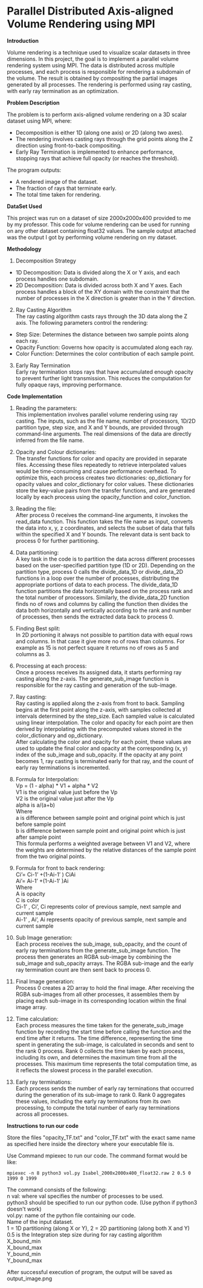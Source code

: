 # Parallel Distributed Axis-aligned Volume Rendering using MPI    
  
  
  

**Introduction**

Volume rendering is a technique used to visualize scalar datasets in three dimensions. In this project, the goal is to implement a parallel volume rendering system using MPI. The data is distributed across multiple processes, and each process is responsible for rendering a subdomain of the volume. The result is obtained by compositing the partial images generated by all processes. The rendering is performed using ray casting, with early ray termination as an optimization.

  
    
    

**Problem Description**

The problem is to perform axis-aligned volume rendering on a 3D scalar dataset using MPI, where:
-	Decomposition is either 1D (along one axis) or 2D (along two axes).
-	The rendering involves casting rays through the grid points along the Z direction using front-to-back compositing.
-	Early Ray Termination is implemented to enhance performance, stopping rays that achieve full opacity (or reaches the threshold).    

The program outputs:  
-	A rendered image of the dataset.
-	The fraction of rays that terminate early.
-	The total time taken for rendering.    
  

**DataSet Used**

This project was run on a dataset of size 2000x2000x400 provided to me by my professor. This code for volume rendering can be used for running on any other dataset containing float32 values. The sample output attached was the output I got by performing volume rendering on my dataset.
  
  

**Methodology**  

1. Decomposition Strategy  
-	1D Decomposition: Data is divided along the X or Y axis, and each process handles one subdomain.
-	2D Decomposition: Data is divided across both X and Y axes. Each process handles a block of the XY domain with the constraint that the number of processes in the X direction is greater than in the Y direction.

2. Ray Casting Algorithm  
The ray casting algorithm casts rays through the 3D data along the Z axis. The following parameters control the rendering:  
-	Step Size: Determines the distance between two sample points along each ray.
-	Opacity Function: Governs how opacity is accumulated along each ray.
-	Color Function: Determines the color contribution of each sample point.

3. Early Ray Termination  
Early ray termination stops rays that have accumulated enough opacity to prevent further light transmission. This reduces the computation for fully opaque rays, improving performance.  
  



**Code Implementation**  


1. Reading the parameters:  
This implementation involves parallel volume rendering using ray casting. The inputs, such as the file name, number of processors, 1D/2D partition type, step size, and X and Y bounds, are provided through command-line arguments. The real dimensions of the data are directly inferred from the file name.

2. Opacity and Colour dictionaries:  
The transfer functions for color and opacity are provided in separate files. Accessing these files repeatedly to retrieve interpolated values would be time-consuming and cause performance overhead. To optimize this, each process creates two dictionaries: op_dictionary for opacity values and color_dictionary for color values. These dictionaries store the key-value pairs from the transfer functions, and are generated locally by each process using the opacity_function and color_function.

3. Reading the file:  
After process 0 receives the command-line arguments, it invokes the read_data function. This function takes the file name as input, converts the data into x, y, z coordinates, and selects the subset of data that falls within the specified X and Y bounds. The relevant data is sent back to process 0 for further partitioning.

4. Data partitioning:  
A key task in the code is to partition the data across different processes based on the user-specified partition type (1D or 2D). Depending on the partition type, process 0 calls the divide_data_1D or divide_data_2D functions in a loop over the number of processes, distributing the appropriate portions of data to each process.
The divide_data_1D function partitions the data horizontally based on the process rank and the total number of processors. Similarly, the divide_data_2D function finds no of rows and columns by calling the function then divides the data both horizontally and vertically according to the rank and number of processes, then sends the extracted data back to process 0.

5. Finding Best split:  
In 2D portioning it always not possible to partition data with equal rows and columns. In that case it give more no of rows than columns. For example as 15 is not perfect square it returns no of rows as 5 and columns as 3.


6. Processing at each process:  
Once a process receives its assigned data, it starts performing ray casting along the z-axis. The generate_sub_image function is responsible for the ray casting and generation of the sub-image.



7. Ray casting:   
Ray casting is applied along the z-axis from front to back. Sampling begins at the first point along the z-axis, with samples collected at intervals determined by the step_size. Each sampled value is calculated using linear interpolation. The color and opacity for each point are then derived by interpolating with the precomputed values stored in the color_dictionary and op_dictionary.  
After calculating the color and opacity for each point, these values are used to update the final color and opacity at the corresponding (x, y) index of the sub_image and sub_opacity. If the opacity at any point becomes 1, ray casting is terminated early for that ray, and the count of early ray terminations is incremented.

8. Formula for Interpolation:  
Vp = (1 - alpha) * V1 + alpha * V2  
V1 is the original value just before the Vp  
V2 is the original value just after the Vp  
alpha is a/(a+b)   
Where  
a is difference between sample point and original point which is just before sample point   
b is difference between sample point and original point which is just after sample point  
This formula performs a weighted average between V1 and V2, where the weights are determined by the relative distances of the sample point from the two original points.  

9. Formula for front to back rendering:  
Ci’= Ci-1’ +(1-Ai-1’ ) CiAi  
Ai’= Ai-1’ +(1-Ai-1’ )Ai  
Where  
 A is opacity   
 C is color  
Ci-1’ , Ci’, Ci represents color of previous sample, next sample and current sample  
 Ai-1’ , Ai’, Ai represents opacity of previous sample, next sample and current sample  

10. Sub Image generation:  
Each process receives the sub_image, sub_opacity, and the count of early ray terminations from the generate_sub_image function. The process then generates an RGBA sub-image by combining the sub_image and sub_opacity arrays. The RGBA sub-image and the early ray termination count are then sent back to process 0.  

11. Final Image generation:  
Process 0 creates a 2D array to hold the final image. After receiving the RGBA sub-images from all other processes, it assembles them by placing each sub-image in its corresponding location within the final image array.   

12. Time calculation:  
Each process measures the time taken for the generate_sub_image function by recording the start time before calling the function and the end time after it returns. The time difference, representing the time spent in generating the sub-image, is calculated in seconds and sent to the rank 0 process. Rank 0 collects the time taken by each process, including its own, and determines the maximum time from all the processes. This maximum time represents the total computation time, as it reflects the slowest process in the parallel execution.  

13. Early ray terminations:  
 Each process sends the number of early ray terminations that occurred during the generation of its sub-image to rank 0. Rank 0 aggregates these values, including the early ray terminations from its own processing, to compute the total number of early ray terminations across all processes.  
  

  
    
**Instructions to run our code**  

Store the files "opacity_TF.txt" and "color_TF.txt" with the exact same name as specified here inside the directory where your executable file is.  

Use Command mpiexec to run our code. The command format would be like:  

`mpiexec -n 8 python3 vol.py Isabel_2000x2000x400_float32.raw 2 0.5 0 1999 0 1999`  

The command consists of the following:   
n val: where val specifies the number of processes to be used.  
python3 should be specified to run our python code. (Use python if python3 doesn't work)  
vol.py: name of the python file containing our code.  
Name of the input dataset.  
1 = 1D partitioning (along X or Y), 2 = 2D partitioning (along both X and Y)  
0.5 is the Integration step size during for ray casting algorithm   
X_bound_min  
X_bound_max  
Y_bound_min  
Y_bound_max   
  

After successful execution of program, the output will be saved as output_image.png








